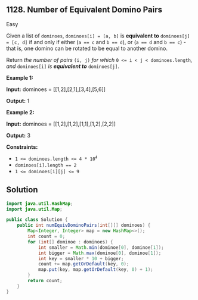 ## 1128\. Number of Equivalent Domino Pairs

Easy

Given a list of `dominoes`, `dominoes[i] = [a, b]` is **equivalent to** `dominoes[j] = [c, d]` if and only if either (`a == c` and `b == d`), or (`a == d` and `b == c`) - that is, one domino can be rotated to be equal to another domino.

Return _the number of pairs_ `(i, j)` _for which_ `0 <= i < j < dominoes.length`_, and_ `dominoes[i]` _is **equivalent to**_ `dominoes[j]`.

**Example 1:**

**Input:** dominoes = [[1,2],[2,1],[3,4],[5,6]]

**Output:** 1

**Example 2:**

**Input:** dominoes = [[1,2],[1,2],[1,1],[1,2],[2,2]]

**Output:** 3

**Constraints:**

*   <code>1 <= dominoes.length <= 4 * 10<sup>4</sup></code>
*   `dominoes[i].length == 2`
*   `1 <= dominoes[i][j] <= 9`

## Solution

```java
import java.util.HashMap;
import java.util.Map;

public class Solution {
    public int numEquivDominoPairs(int[][] dominoes) {
        Map<Integer, Integer> map = new HashMap<>();
        int count = 0;
        for (int[] dominoe : dominoes) {
            int smaller = Math.min(dominoe[0], dominoe[1]);
            int bigger = Math.max(dominoe[0], dominoe[1]);
            int key = smaller * 10 + bigger;
            count += map.getOrDefault(key, 0);
            map.put(key, map.getOrDefault(key, 0) + 1);
        }
        return count;
    }
}
```